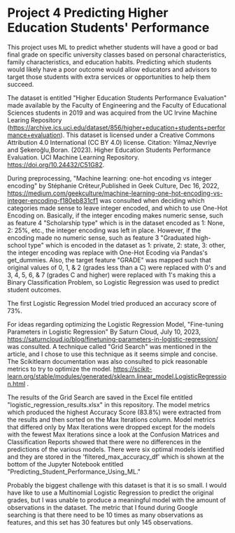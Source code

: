 # Project 4 Predicting Higher Education Students' Performance

This project uses ML to predict whether students will have a good or bad final grade on specific university classes based on personal characteristics, family characteristics, and education habits. Predicting which students would likely have a poor outcome would allow educators and advisors to target those students with extra services or opportunities to help them succeed.

The dataset is entitled "Higher Education Students Performance Evaluation" made available by the Faculty of Engineering and the Faculty of Educational Sciences students in 2019 and was acquired from the UC Irvine Machine Learing Repository (https://archive.ics.uci.edu/dataset/856/higher+education+students+performance+evaluation). This dataset is licensed under a Creative Commons Attribution 4.0 International (CC BY 4.0) license. Citation: Yilmaz,Nevriye and Şekeroğlu,Boran. (2023). Higher Education Students Performance Evaluation. UCI Machine Learning Repository. https://doi.org/10.24432/C51G82.

During preprocessing, "Machine learning: one-hot encoding vs integer encoding" by Stéphanie Crêteur,Published in Geek Culture, Dec 16, 2022, https://medium.com/geekculture/machine-learning-one-hot-encoding-vs-integer-encoding-f180eb831cf1 was consulted when deciding which categories made sense to leave integer encoded, and which to use One-Hot Encoding on. Basically, if the integer encoding makes numeric sense, such as feature 4 "Scholarship type" which is in the dataset encoded as 1: None, 2: 25%, etc., the integer encoding was left in place. However, if the encoding made no numeric sense, such as feature 3 "Graduated high-school type" which is encoded in the dataset as 1: private, 2: state, 3: other, the integer encoding was replace with One-Hot Ecoding via Pandas's get_dummies. Also, the target feature "GRADE" was mapped such that original values of 0, 1, & 2 (grades less than a C) were replaced with 0's and 3, 4, 5, 6, & 7 (grades C and higher) were replaced with 1's making this a Binary Classification Problem, so Logistic Regression was used to predict student outcomes.

The first Logistic Regression Model tried produced an accuracy score of 73%.

For ideas regarding optimizing the Logistic Regression Model, "Fine-tuning Parameters in Logistic Regression" By Saturn Cloud, July 10, 2023, https://saturncloud.io/blog/finetuning-parameters-in-logistic-regression/ was consulted. A technique called "Grid Search" was mentioned in the article, and I chose to use this technique as it seems simple and concise. The Scikitlearn documentation was also consulted to pick reasonable metrics to try to optimize the model. https://scikit-learn.org/stable/modules/generated/sklearn.linear_model.LogisticRegression.html .

The results of the Grid Search are saved in the Excel file entitled "logistic_regression_results.xlsx" in this repository. The model metrics which produced the highest Accuracy Score (83.8%) were extracted from the results and then sorted on the Max Iterations column. Model metrics that differed only by Max Iterations were dropped except for the models with the fewest Max Iterations since a look at the Confusion Matrices and Classification Reports showed that there were no differences in the predictions of the various models. There were six optimal models identified and they are stored in the 'filtered_max_accuracy_df' which is shown at the bottom of the Jupyter Notebook entitled "Predicting_Student_Performance_Using_ML."

Probably the biggest challenge with this dataset is that it is so small. I would have like to use a Multinomial Logistic Regression to predict the original grades, but I was unable to produce a meaningful model with the amount of observations in the dataset. The metric that I found during Google searching is that there need to be 10 times as many observations as features, and this set has 30 features but only 145 observations.
